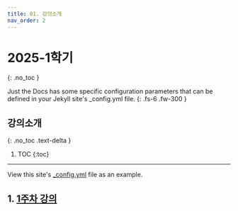 ```yaml
---
title: 01. 강의소개
nav_order: 2
---
```


# 2025-1학기
{: .no_toc }

Just the Docs has some specific configuration parameters that can be defined in your Jekyll site's \_config.yml file.
{: .fs-6 .fw-300 }

## 강의소개
{: .no_toc .text-delta }

1. TOC
{:toc}

---

View this site's [\_config.yml](https://github.com/just-the-docs/just-the-docs/tree/main/_config.yml) file as an example.

## 1. [1주차 강의](/docs/chapter1.md)
